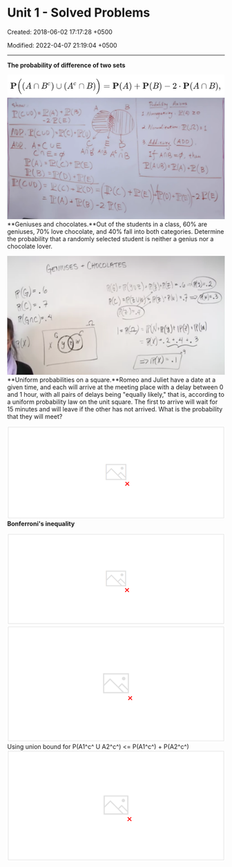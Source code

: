 # Unit 1 - Solved Problems

Created: 2018-06-02 17:17:28 +0500

Modified: 2022-04-07 21:19:04 +0500

---

**The probability of difference of two sets**

![p 冖 冖 40B 。 一 0 冖 QB 一 一 Ⅱ p 冖 一 + p 冖 B 一 丨 0 · p 冖 40B 一 一 ](media/Intro---Syllabus_Unit-1---Solved-Problems-image1.png)
![曰 リ っ ソ を 。 ッ 0 三 つ に ) 乙 て - 。 z 朝 ) 可 ](media/Intro---Syllabus_Unit-1---Solved-Problems-image2.png)
**Geniuses and chocolates.**Out of the students in a class, 60% are geniuses, 70% love chocolate, and 40% fall into both categories. Determine the probability that a randomly selected student is neither a genius nor a chocolate lover.

![9 ](media/Intro---Syllabus_Unit-1---Solved-Problems-image3.png)
**Uniform probabilities on a square.**Romeo and Juliet have a date at a given time, and each will arrive at the meeting place with a delay between 0 and 1 hour, with all pairs of delays being "equally likely," that is, according to a uniform probability law on the unit square. The first to arrive will wait for 15 minutes and will leave if the other has not arrived. What is the probability that they will meet?

![0 つ M40 . 、 物 、 卩 1 に っ ) り 、 - に ハ い ス レ マ 0. 第 01 国 の d の ル つ 卩 り ](media/Intro---Syllabus_Unit-1---Solved-Problems-image4.png)
**Bonferroni's inequality**

![Bonferroni's inequality. (a) Prove that for any two events Al and A2, we have P(AI n A2) 2 P(AI) + P(A2) ---1. (b) Generalize to the case of n events Al , A2, ... , An, by showing that ](media/Intro---Syllabus_Unit-1---Solved-Problems-image5.png)
![Interpreting the union bound and the Suppose that: --- very few of the students are smart --- very few students are beautiful Then: very few students are smart or Suppose that: most of the students are smart --- most students are beautiful Bonferroni inequality V/42)g beautiful Then: most students are smart and beautiful P(AI n A2) P(AI) + - 1 ](media/Intro---Syllabus_Unit-1---Solved-Problems-image6.png)
Using union bound for P(A1^c^ U A2^c^) <= P(A1^c^) + P(A2^c^)
![(t ー こ ー ( に こ d 十 ・ : 十 (Iv)d ( 三 u : と (v)d ・ 1 ー ( ) d 十 っ こ d ん ( ど tv)d 'Ollenbout 一 uo 辷 u09 0 ニ ト ](media/Intro---Syllabus_Unit-1---Solved-Problems-image7.png)

